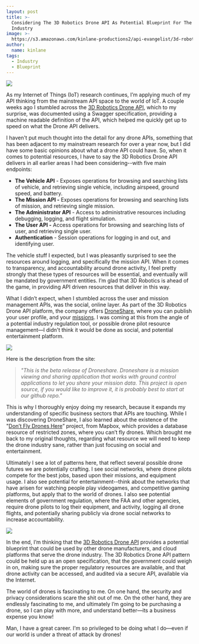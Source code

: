 ```yaml
---
layout: post
title: >-
  Considering The 3D Robotics Drone API As Potential Blueprint For The Drone
  Industry
image: >-
  https://s3.amazonaws.com/kinlane-productions2/api-evangelist/3d-robotics/3d-robotics-drone.jpg
author:
  name: kinlane
tags:
  - Industry
  - Blueprint
---
```

[![](https://s3.amazonaws.com/kinlane-productions2/api-evangelist/3d-robotics/3d-robotics-drone.jpg)](http://3drobotics.com/home-2014/)

As my Internet of Things (IoT) research continues, I’m applying much of my API thinking from the mainstream API space to the world of IoT. A couple weeks ago I stumbled across the [3D Robotics Drone API](http://api.3drobotics.com/swagger-ui/), which to my surprise, was documented using a Swagger specification, providing a machine readable definition of the API, which helped me quickly get up to speed on what the Drone API delivers.

I haven't put much thought into the detail for any drone APIs, something that has been adjacent to my mainstream research for over a year now, but I did have some basic opinions about what a drone API could have. So, when it comes to potential resources, I have to say the 3D Robotics Drone API delivers in all earlier areas I had been considering--with five main endpoints:

*   **The Vehicle API** \- Exposes operations for browsing and searching lists of vehicle, and retrieving single vehicle, including airspeed, ground speed, and battery.
*   **The Mission API -** Exposes operations for browsing and searching lists of mission, and retrieving single mission.
*   **The Administrator API** \- Access to administrative resources including debugging, logging, and flight simulation.
*   **The User API -** Access operations for browsing and searching lists of user, and retrieving single user.
*   **Authentication** \- Session operations for logging in and out, and identifying user.

The vehicle stuff I expected, but I was pleasantly surprised to see the resources around logging, and specifically the mission API. When it comes to transparency, and accountability around drone activity, I feel pretty strongly that these types of resources will be essential, and eventually will be mandated by government entities. I’m glad that 3D Robotics is ahead of the game, in providing API driven resources that deliver in this way.

What I didn’t expect, when I stumbled across the user and mission management APIs, was the social, online layer. As part of the 3D Robotics Drone API platform, the company offers [DroneShare](http://www.droneshare.com), where you can publish your user profile, and your [missions](http://www.droneshare.com/mission). I was coming at this from the angle of a potential industry regulation tool, or possible drone pilot resource management—I didn't think it would be done as social, and potential entertainment platform.

[![](https://s3.amazonaws.com/kinlane-productions2/api-evangelist/3d-robotics/Droneshare-Screnshot.png)](http://www.droneshare.com/)

Here is the description from the site:

> _"This is the beta release of Droneshare. Droneshare is a mission viewing and sharing application that works with ground control applications to let you share your mission data. This project is open source, if you would like to improve it, it is probably best to start at our github repo."_

This is why I thoroughly enjoy doing my research, because it expands my understanding of specific business sectors that APIs are touching. While I was discovering DroneShare, I also learned about the existence of the "[Don’t Fly Drones Here](https://www.mapbox.com/drone/no-fly/)” project, from Mapbox, which provides a database resource of restricted zones, where you can’t fly drones. Which brought me back to my original thoughts, regarding what resource we will need to keep the drone industry sane, rather than just focusing on social and entertainment.

Ultimately I see a lot of patterns here, that reflect several possible drone futures we are potentially crafting. I see social networks, where drone pilots compete for the best jobs, based upon their missions, and equipment usage. I also see potential for entertainment--think about the networks that have arisen for watching people play videogames, and competitive gaming platforms, but apply that to the world of drones. I also see potential elements of government regulation, where the FAA and other agencies, require drone pilots to log their equipment, and activity, logging all drone flights, and potentially sharing publicly via drone social networks to increase accountability.

[![](https://s3.amazonaws.com/kinlane-productions2/api-evangelist/3d-robotics/3d-robotics-logo.png)](http://3drobotics.com/home-2014/)

In the end, I’m thinking that the [3D Robotics Drone API](http://api.3drobotics.com/swagger-ui/) provides a potential blueprint that could be used by other drone manufacturers, and cloud platforms that serve the drone industry. The 3D Robotics Drone API pattern could be held up as an open specification, that the government could weigh in on, making sure the proper regulatory resources are available, and that drone activity can be accessed, and audited via a secure API, available via the Internet.

The world of drones is fascinating to me. On one hand, the security and privacy considerations scare the shit out of me. On the other hand, they are endlessly fascinating to me, and ultimately I’m going to be purchasing a drone, so I can play with more, and understand better—its a business expense you know!

Man, I have a great career. I'm so privileged to be doing what I do—even if our world is under a threat of attack by drones!